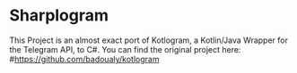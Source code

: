 # Sharplogram

This Project is an almost exact port of Kotlogram, a Kotlin/Java Wrapper for the Telegram API, to C#.
You can find the original project here: 
#https://github.com/badoualy/kotlogram

